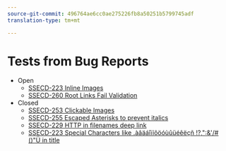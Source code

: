 ```yaml
---
source-git-commit: 496764ae6cc0ae275226fb8a50251b5799745adf
translation-type: tm+mt

---
```

# Tests from Bug Reports

* Open
   * [SSECD-223 Inline Images](ssecd233-inline-images-newline.md)
   * [SSECD-260 Root Links Fail Validation](ssecd260.md)
* Closed
   * [SSECD-253 Clickable Images](ssecd253.md)
   * [SSECD-255 Escaped Asterisks to prevent italics](ssecd255.md)
   * [SSECD-229 HTTP in filenames deep link](ssecd229-http-in-filename.md)
   * [SSECD-223 Special Characters like .àâäáîïíôöóùûüéêëçñ !?,":&'/#()"Ü in title](ssecd253.md)
